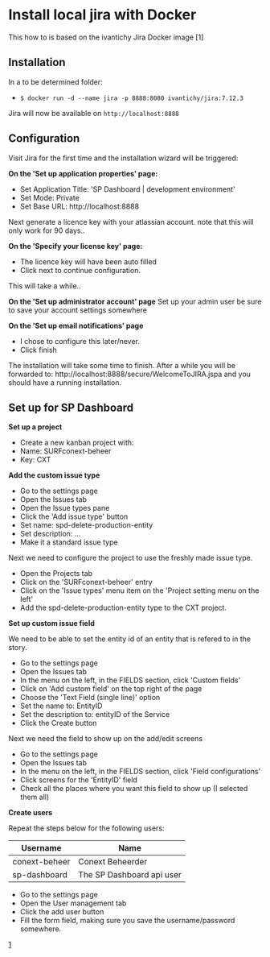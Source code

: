 # Install local jira with Docker

This how to is based on the ivantichy Jira Docker image [1]

## Installation
In a to be determined folder:
 - `$ docker run -d --name jira -p 8888:8080 ivantichy/jira:7.12.3`

Jira will now be available on `http://localhost:8888`

## Configuration
Visit Jira for the first time and the installation wizard will be triggered:

**On the 'Set up application properties' page:**

 - Set Application Title: 'SP Dashboard | development environment'
 - Set Mode: Private
 - Set Base URL: http://localhost:8888

Next generate a licence key with your atlassian account. note that this will only work for 90 days..

**On the 'Specify your license key' page:**

 - The licence key will have been auto filled
 - Click next to continue configuration.

This will take a while..

**On the 'Set up administrator account' page**
Set up your admin user be sure to save your account settings somewhere

**On the 'Set up email notifications' page**

 - I chose to configure this later/never.
 - Click finish

The installation will take some time to finish. After a while you will be forwarded to: http://localhost:8888/secure/WelcomeToJIRA.jspa and you should have a running installation.

## Set up for SP Dashboard

**Set up a project**

- Create a new kanban project with:
- Name: SURFconext-beheer
- Key: CXT

**Add the custom issue type**

- Go to the settings page
- Open the Issues tab
- Open the Issue types pane
- Click the 'Add issue type' button
- Set name: spd-delete-production-entity
- Set description: ...
- Make it a standard issue type

Next we need to configure the project to use the freshly made issue type.

- Open the Projects tab
- Click on the 'SURFconext-beheer' entry
- Click on the 'Issue types' menu item on the 'Project setting menu on the left'
- Add the spd-delete-production-entity type to the CXT project.

**Set up custom issue field**

We need to be able to set the entity id of an entity that is refered to in the story.

- Go to the settings page
- Open the Issues tab
- In the menu on the left, in the FIELDS section, click 'Custom fields'
- Click on 'Add custom field' on the top right of the page
- Choose the 'Text Field (single line)' option
- Set the name to: EntityID
- Set the description to: entityID of the Service
- Click the Create button

Next we need the field to show up on the add/edit screens

- Go to the settings page
- Open the Issues tab
- In the menu on the left, in the FIELDS section, click 'Field configurations'
- Click screens for the 'EntityID' field
- Check all the places where you want this field to show up (I selected them all)

**Create users**

Repeat the steps below for the following users:

|Username|Name|
|--------|----|
|conext-beheer|Conext Beheerder|
|sp-dashboard|The SP Dashboard api user|


- Go to the settings page
- Open the User management tab
- Click the add user button
- Fill the form field, making sure you save the username/password somewhere.


[1](https://hub.docker.com/r/ivantichy/jira/)